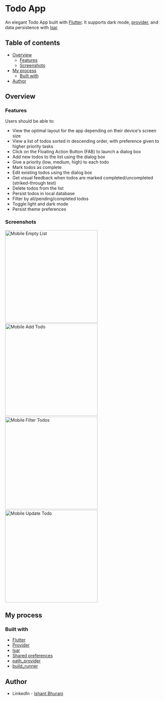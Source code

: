 # Todo App

An elegant Todo App built with [Flutter](https://flutter.dev/). It supports dark mode, [provider](https://pub.dev/packages/provider), and data persistence with [Isar](https://isar.dev/).

## Table of contents

- [Overview](#overview)
  - [Features](#features)
  - [Screenshots](#screenshots)
- [My process](#my-process)
  - [Built with](#built-with)
- [Author](#author)

## Overview

### Features

Users should be able to:

- View the optimal layout for the app depending on their device's screen size
- View a list of todos sorted in descending order, with preference given to higher priority tasks
- Click on the Floating Action Button (FAB) to launch a dialog box
- Add new todos to the list using the dialog box
- Give a priority (low, medium, high) to each todo
- Mark todos as complete
- Edit existing todos using the dialog box
- Get visual feedback when todos are marked completed/uncompleted (striked-through text)
- Delete todos from the list
- Persist todos in local database
- Filter by all/pending/completed todos
- Toggle light and dark mode
- Persist theme preferences

### Screenshots

<img width="300" src="https://github.com/ishantbhurani/flutter-todo-app/assets/67356291/b6a4085f-aca4-4e8a-a488-c719df4f60c0" alt="Mobile Empty List" />
&nbsp;
<img width="300" src="https://github.com/ishantbhurani/flutter-todo-app/assets/67356291/10d0fc05-e5d1-4f27-8e16-0f2af7b39e34" alt="Mobile Add Todo" />
&nbsp;
<img width="300" src="https://github.com/ishantbhurani/flutter-todo-app/assets/67356291/4040fa00-70cf-4c30-9b9b-6f8c81afedb5" alt="Mobile Filter Todos" />
&nbsp;
<img width="300" src="https://github.com/ishantbhurani/flutter-todo-app/assets/67356291/37d6927f-5e7c-43c7-bdc8-db9973f55536" alt="Mobile Update Todo" />

## My process

### Built with

- [Flutter](https://flutter.dev/)
- [Provider](https://pub.dev/packages/provider)
- [Isar](https://pub.dev/packages/isar)
- [Shared preferences](https://pub.dev/packages/shared_preferences)
- [path_provider](https://pub.dev/packages/path_provider)
- [build_runner](https://pub.dev/packages/build_runner)

## Author

- LinkedIn - [Ishant Bhurani](https://www.linkedin.com/in/ishant-bhurani/)

